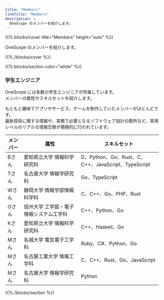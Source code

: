 ```yaml
---
title: "Members"
linkTitle: "Members"
description: >
  OneScope のメンバーを紹介します。
---
```


{{% blocks/cover title="Members" height="auto" %}}

OneScope のメンバーを紹介します。

{{% /blocks/cover %}}

{{% blocks/section color="white" %}}

### 学生エンジニア

OneScope には多数の学生エンジニアが所属しています。  
メンバーの属性やスキルセットを紹介します。

もともと趣味でアプリやサービス、ゲームを制作していたメンバーがほとんどです。  
最新技術に関する情報や、実務で必要となるソフトウェア設計の勘所など、実用レベルのリアルな情報交換が積極的に行われています。

|メンバー|属性                                   |スキルセット                                       |
|--------|---------------------------------------|---------------------------------------------------|
|Bさん   |愛知県立大学 情報科学研究科　　　      |D、Python、Go、Rust、C、C++、JavaScript、TypeScript|
|Tさん   |名古屋大学 情報学研究科                |Go、TypeScript                                     |
|Wさん   |静岡大学 情報学部情報科学科            |C、C++、Go、PHP、Rust                              |
|Oさん   |信州大学 工学部・電子情報システム工学科|C++、Python、Go                                    |
|Kさん   |愛知県立大学 情報科学研究科　　　      |C++、Haskell、Go                                   |
|Mさん   |名城大学 電気電子工学科                |Ruby、C#、Python、Go                               |
|Mさん   |名古屋工業大学 情報工学科              |C、C++、Rust、Go、JavaScript                       |
|Mさん   |名古屋大学 情報学研究科                |Python                                             |

{{% /blocks/section %}}
